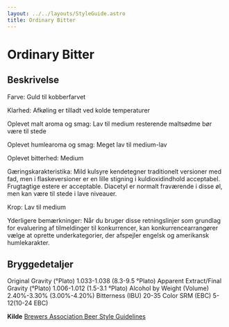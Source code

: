 ```yaml
---
layout: ../../layouts/StyleGuide.astro
title: Ordinary Bitter
---
```

# Ordinary Bitter


## Beskrivelse
Farve: Guld til kobberfarvet

Klarhed: Afkøling er tilladt ved kolde temperaturer

Oplevet malt aroma og smag: Lav til medium resterende maltsødme bør være til stede

Oplevet humlearoma og smag: Meget lav til medium-lav

Oplevet bitterhed: Medium

Gæringskarakteristika: Mild kulsyre kendetegner traditionelt versioner med fad, men i flaskeversioner er en lille stigning i kuldioxidindhold acceptabel. Frugtagtige estere er acceptable. Diacetyl er normalt fraværende i disse øl, men kan være til stede i lave niveauer.

Krop: Lav til medium

Yderligere bemærkninger: Når du bruger disse retningslinjer som grundlag for evaluering af tilmeldinger til konkurrencer, kan konkurrencearrangører vælge at oprette underkategorier, der afspejler engelsk og amerikansk humlekarakter.




## Bryggedetaljer
Original Gravity (°Plato) 1.033-1.038 (8.3-9.5 °Plato)
Apparent Extract/Final Gravity (°Plato) 1.006-1.012 (1.5-3.1 °Plato)
Alcohol by Weight (Volume) 2.40%-3.30% (3.00%-4.20%)
Bitterness (IBU) 20-35
Color SRM (EBC) 5-12(10-24 EBC)					



**Kilde**
[Brewers Association Beer Style Guidelines](https://www.brewersassociation.org/)
